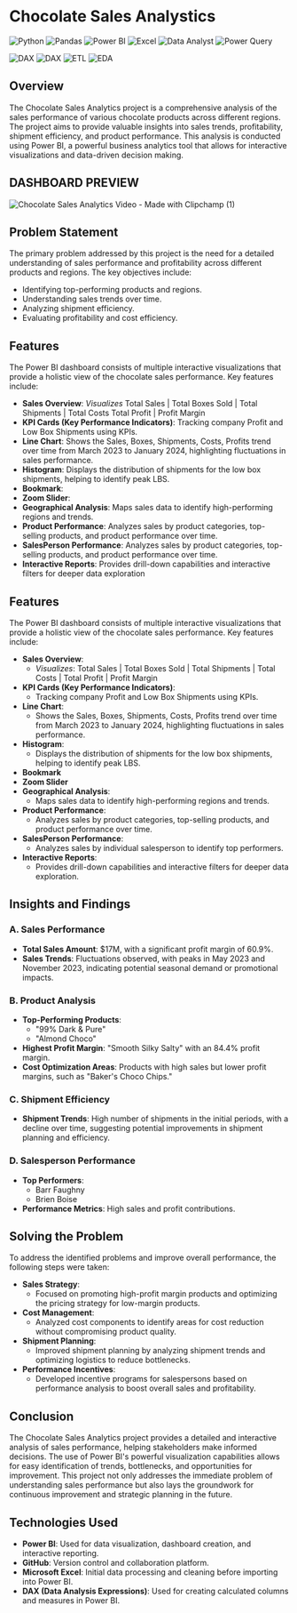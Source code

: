# Chocolate Sales Analystics
![Python](https://img.shields.io/badge/Python-3776AB.svg?style=for-the-badge&logo=Python&logoColor=white)
![Pandas](https://img.shields.io/badge/pandas-%23150458.svg?style=for-the-badge&logo=pandas&logoColor=white)
![Power BI](https://img.shields.io/badge/Power%20BI-%23F2C811.svg?style=for-the-badge&logo=powerbi&logoColor=black)
![Excel](https://img.shields.io/badge/Excel-%23217346.svg?style=for-the-badge&logo=microsoft-excel&logoColor=white)
![Data Analyst](https://img.shields.io/badge/Data%20Analyst-%230088CC.svg?style=for-the-badge)
![Power Query](https://img.shields.io/badge/Power%20Query-%23F2C811.svg?style=for-the-badge&logo=powerbi&logoColor=black)

![DAX](https://img.shields.io/badge/DAX-%2381D4FA.svg?style=for-the-badge&logo=powerbi&logoColor=black)
![DAX](https://img.shields.io/badge/DAX-%234CAF50.svg?style=for-the-badge&logo=Microsoft-Power-BI&logoColor=white)
![ETL](https://img.shields.io/badge/ETL-%23FFA500.svg?style=for-the-badge&logo=Apache-Airflow&logoColor=white)
![EDA](https://img.shields.io/badge/EDA-%23328CE8.svg?style=for-the-badge&logo=Python&logoColor=white)


## Overview
The Chocolate Sales Analytics project is a comprehensive analysis of the sales performance of various chocolate products across different regions. The project aims to provide valuable insights into sales trends, profitability, shipment efficiency, and product performance. This analysis is conducted using Power BI, a powerful business analytics tool that allows for interactive visualizations and data-driven decision making.

## DASHBOARD PREVIEW
![Chocolate Sales Analytics Video - Made with Clipchamp (1)](https://github.com/user-attachments/assets/c037c4a9-baf4-4b87-8cd3-a1844d84a150)

## Problem Statement
The primary problem addressed by this project is the need for a detailed understanding of sales performance and profitability across different products and regions. The key objectives include:
- Identifying top-performing products and regions.
- Understanding sales trends over time.
- Analyzing shipment efficiency.
- Evaluating profitability and cost efficiency.

## Features
The Power BI dashboard consists of multiple interactive visualizations that provide a holistic view of the chocolate sales performance. 
Key features include:
- **Sales Overview**: *Visualizes* Total Sales | Total Boxes Sold | Total Shipments | Total Costs Total Profit | Profit Margin
- **KPI Cards (Key Performance Indicators)**: Tracking company Profit and Low Box Shipments using KPIs.
- **Line Chart**: Shows the Sales, Boxes, Shipments, Costs, Profits trend over time from March 2023 to January 2024, highlighting fluctuations in sales performance.
- **Histogram**: Displays the distribution of shipments for the low box shipments, helping to identify peak LBS.
- **Bookmark**: 
- **Zoom Slider**:
- **Geographical Analysis**: Maps sales data to identify high-performing regions and trends.
- **Product Performance**: Analyzes sales by product categories, top-selling products, and product performance over time.
- **SalesPerson Performance**: Analyzes sales by product categories, top-selling products, and product performance over time.
- **Interactive Reports**: Provides drill-down capabilities and interactive filters for deeper data exploration

## Features

The Power BI dashboard consists of multiple interactive visualizations that provide a holistic view of the chocolate sales performance. Key features include:

- **Sales Overview**: 
  - *Visualizes*: Total Sales | Total Boxes Sold | Total Shipments | Total Costs | Total Profit | Profit Margin
- **KPI Cards (Key Performance Indicators)**: 
  - Tracking company Profit and Low Box Shipments using KPIs.
- **Line Chart**: 
  - Shows the Sales, Boxes, Shipments, Costs, Profits trend over time from March 2023 to January 2024, highlighting fluctuations in sales performance.
- **Histogram**: 
  - Displays the distribution of shipments for the low box shipments, helping to identify peak LBS.
- **Bookmark**
- **Zoom Slider**
- **Geographical Analysis**: 
  - Maps sales data to identify high-performing regions and trends.
- **Product Performance**: 
  - Analyzes sales by product categories, top-selling products, and product performance over time.
- **SalesPerson Performance**: 
  - Analyzes sales by individual salesperson to identify top performers.
- **Interactive Reports**: 
  - Provides drill-down capabilities and interactive filters for deeper data exploration.


## Insights and Findings

### A. Sales Performance
- **Total Sales Amount**: $17M, with a significant profit margin of 60.9%.
- **Sales Trends**: Fluctuations observed, with peaks in May 2023 and November 2023, indicating potential seasonal demand or promotional impacts.

### B. Product Analysis
- **Top-Performing Products**:
  - "99% Dark & Pure"
  - "Almond Choco"
- **Highest Profit Margin**: "Smooth Silky Salty" with an 84.4% profit margin.
- **Cost Optimization Areas**: Products with high sales but lower profit margins, such as "Baker's Choco Chips."

### C. Shipment Efficiency
- **Shipment Trends**: High number of shipments in the initial periods, with a decline over time, suggesting potential improvements in shipment planning and efficiency.

### D. Salesperson Performance
- **Top Performers**:
  - Barr Faughny
  - Brien Boise
- **Performance Metrics**: High sales and profit contributions.

## Solving the Problem

To address the identified problems and improve overall performance, the following steps were taken:

- **Sales Strategy**: 
  - Focused on promoting high-profit margin products and optimizing the pricing strategy for low-margin products.
- **Cost Management**: 
  - Analyzed cost components to identify areas for cost reduction without compromising product quality.
- **Shipment Planning**: 
  - Improved shipment planning by analyzing shipment trends and optimizing logistics to reduce bottlenecks.
- **Performance Incentives**: 
  - Developed incentive programs for salespersons based on performance analysis to boost overall sales and profitability.

## Conclusion
The Chocolate Sales Analytics project provides a detailed and interactive analysis of sales performance, helping stakeholders make informed decisions. The use of Power BI's powerful visualization capabilities allows for easy identification of trends, bottlenecks, and opportunities for improvement. This project not only addresses the immediate problem of understanding sales performance but also lays the groundwork for continuous improvement and strategic planning in the future.



## Technologies Used
- **Power BI**: Used for data visualization, dashboard creation, and interactive reporting.
- **GitHub**: Version control and collaboration platform.
- **Microsoft Excel**: Initial data processing and cleaning before importing into Power BI.
- **DAX (Data Analysis Expressions)**: Used for creating calculated columns and measures in Power BI.




